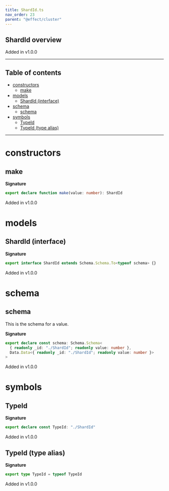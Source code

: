 ```yaml
---
title: ShardId.ts
nav_order: 23
parent: "@effect/cluster"
---
```


## ShardId overview

Added in v1.0.0

---

<h2 class="text-delta">Table of contents</h2>

- [constructors](#constructors)
  - [make](#make)
- [models](#models)
  - [ShardId (interface)](#shardid-interface)
- [schema](#schema)
  - [schema](#schema-1)
- [symbols](#symbols)
  - [TypeId](#typeid)
  - [TypeId (type alias)](#typeid-type-alias)

---

# constructors

## make

**Signature**

```ts
export declare function make(value: number): ShardId
```

Added in v1.0.0

# models

## ShardId (interface)

**Signature**

```ts
export interface ShardId extends Schema.Schema.To<typeof schema> {}
```

Added in v1.0.0

# schema

## schema

This is the schema for a value.

**Signature**

```ts
export declare const schema: Schema.Schema<
  { readonly _id: "./ShardId"; readonly value: number },
  Data.Data<{ readonly _id: "./ShardId"; readonly value: number }>
>
```

Added in v1.0.0

# symbols

## TypeId

**Signature**

```ts
export declare const TypeId: "./ShardId"
```

Added in v1.0.0

## TypeId (type alias)

**Signature**

```ts
export type TypeId = typeof TypeId
```

Added in v1.0.0
